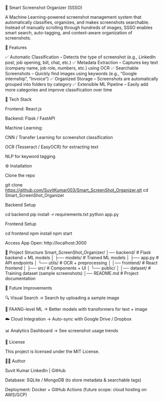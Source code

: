 📸 Smart Screenshot Organizer (SSSO)

A Machine Learning-powered screenshot management system that automatically classifies, organizes, and makes screenshots searchable. Instead of manually scrolling through hundreds of images, SSSO enables smart search, auto-tagging, and context-aware organization of screenshots.

🌟 Features

✅ Automatic Classification – Detects the type of screenshot (e.g., LinkedIn post, job opening, bill, chat, etc.)
✅ Metadata Extraction – Captures key text (company name, job role, numbers, etc.) using OCR
✅ Searchable Screenshots – Quickly find images using keywords (e.g., “Google internship”, “Invoice”)
✅ Organized Storage – Screenshots are automatically grouped into folders by category
✅ Extensible ML Pipeline – Easily add more categories and improve classification over time

🧠 Tech Stack

Frontend: React.js

Backend: Flask / FastAPI

Machine Learning:

CNN / Transfer Learning for screenshot classification

OCR (Tesseract / EasyOCR) for extracting text

NLP for keyword tagging


⚙️ Installation

Clone the repo

git clone https://github.com/SuvitKumar003/Smart_ScreenShot_Organizer.git
cd Smart_ScreenShot_Organizer


Backend Setup

cd backend
pip install -r requirements.txt
python app.py


Frontend Setup

cd frontend
npm install
npm start


Access App
Open: http://localhost:3000

📂 Project Structure
Smart_ScreenShot_Organizer/
│── backend/              # Flask backend + ML models
│   ├── models/           # Trained ML models
│   ├── app.py            # API endpoints
│   └── utils/            # OCR + preprocessing
│
│── frontend/             # React frontend
│   ├── src/              # Components + UI
│   └── public/
│
│── dataset/              # Training dataset (sample screenshots)
│── README.md             # Project documentation

🚀 Future Improvements

🔍 Visual Search → Search by uploading a sample image

🤖 FAANG-level ML → Better models with transformers for text + image

☁️ Cloud Integration → Auto-sync with Google Drive / Dropbox

📊 Analytics Dashboard → See screenshot usage trends

📜 License

This project is licensed under the MIT License.

👨‍💻 Author

Suvit Kumar
LinkedIn
 | GitHub

Database: SQLite / MongoDB (to store metadata & searchable tags)

Deployment: Docker + GitHub Actions (future scope: cloud hosting on AWS/GCP)
